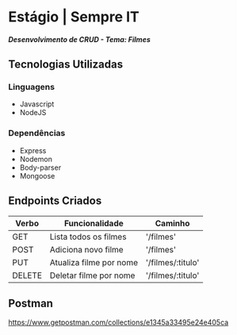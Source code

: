 # Estágio | Sempre IT
##### Desenvolvimento de CRUD - Tema: Filmes

## Tecnologias Utilizadas
### Linguagens
- Javascript<br>
- NodeJS<br>

### Dependências
- Express<br>
- Nodemon<br>
- Body-parser<br>
- Mongoose<br>

## Endpoints Criados

<table>
<thead>
<th>Verbo</th>
<th>Funcionalidade</th>
<th>Caminho</th>
</thead>
<tbody>
<tr>
<td>GET</td>
<td>Lista todos os filmes</td>
<td>'/filmes'
</tr>

<tr>
<td>POST</td>
<td>Adiciona novo filme</td>
<td>'/filmes'</td>
</tr>

<tr>
<td>PUT</td>
<td>Atualiza filme por nome</td>
<td>'/filmes/:titulo'</td>
</tr>

<tr>
<td>DELETE</td>
<td>Deletar filme por nome</td>
<td>'/filmes/:titulo'</td>
</tr>
</table>




## Postman

https://www.getpostman.com/collections/e1345a33495e24e405ca
